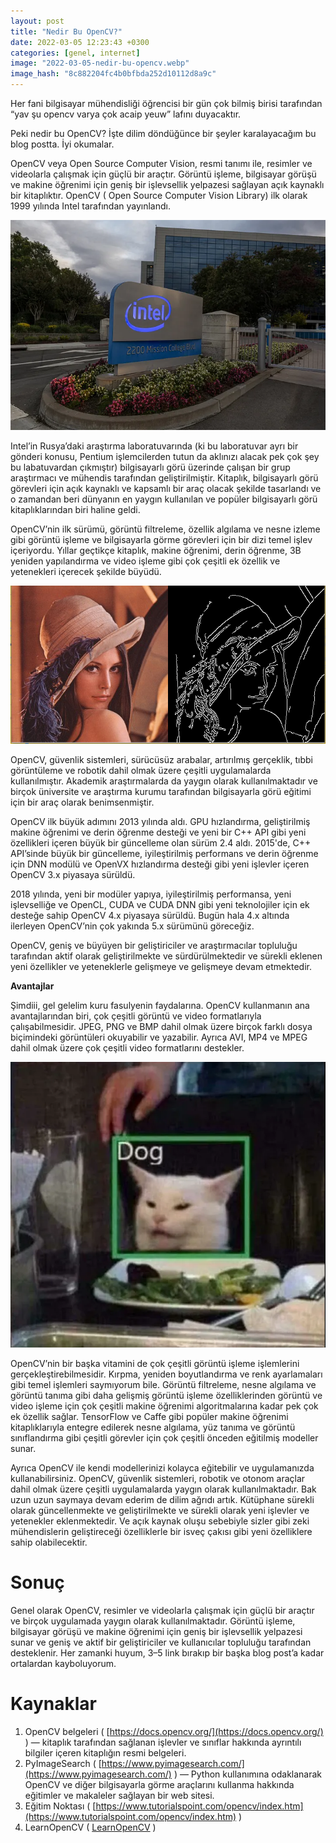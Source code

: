 ```yaml
---
layout: post
title: "Nedir Bu OpenCV?"
date: 2022-03-05 12:23:43 +0300
categories: [genel, internet]
image: "2022-03-05-nedir-bu-opencv.webp"
image_hash: "8c882204fc4b0bfbda252d10112d8a9c"
---
```



Her fani bilgisayar mühendisliği öğrencisi bir gün çok bilmiş birisi tarafından “yav şu opencv varya çok acaip yeuw” lafını duyacaktır.

Peki nedir bu OpenCV? İşte dilim döndüğünce bir şeyler karalayacağım bu blog postta. İyi okumalar.

OpenCV veya Open Source Computer Vision, resmi tanımı ile, resimler ve videolarla çalışmak için güçlü bir araçtır. Görüntü işleme, bilgisayar görüşü ve makine öğrenimi için geniş bir işlevsellik yelpazesi sağlayan açık kaynaklı bir kitaplıktır. OpenCV ( Open Source Computer Vision Library) ilk olarak 1999 yılında Intel tarafından yayınlandı.


![](/assets/img/posts/0*Zs2vmh1zXm1aAQGk.webp)

Intel’in Rusya’daki araştırma laboratuvarında (ki bu laboratuvar ayrı bir gönderi konusu, Pentium işlemcilerden tutun da aklınızı alacak pek çok şey bu labatuvardan çıkmıştır) bilgisayarlı görü üzerinde çalışan bir grup araştırmacı ve mühendis tarafından geliştirilmiştir. Kitaplık, bilgisayarlı görü görevleri için açık kaynaklı ve kapsamlı bir araç olacak şekilde tasarlandı ve o zamandan beri dünyanın en yaygın kullanılan ve popüler bilgisayarlı görü kitaplıklarından biri haline geldi.

OpenCV’nin ilk sürümü, görüntü filtreleme, özellik algılama ve nesne izleme gibi görüntü işleme ve bilgisayarla görme görevleri için bir dizi temel işlev içeriyordu. Yıllar geçtikçe kitaplık, makine öğrenimi, derin öğrenme, 3B yeniden yapılandırma ve video işleme gibi çok çeşitli ek özellik ve yetenekleri içerecek şekilde büyüdü.

![](/assets/img/posts/0*sFX4E8vejMTzvRHf.png)

OpenCV, güvenlik sistemleri, sürücüsüz arabalar, artırılmış gerçeklik, tıbbi görüntüleme ve robotik dahil olmak üzere çeşitli uygulamalarda kullanılmıştır. Akademik araştırmalarda da yaygın olarak kullanılmaktadır ve birçok üniversite ve araştırma kurumu tarafından bilgisayarla görü eğitimi için bir araç olarak benimsenmiştir.

OpenCV ilk büyük adımını 2013 yılında aldı. GPU hızlandırma, geliştirilmiş makine öğrenimi ve derin öğrenme desteği ve yeni bir C++ API gibi yeni özellikleri içeren büyük bir güncelleme olan sürüm 2.4 aldı. 2015'de, C++ API’sinde büyük bir güncelleme, iyileştirilmiş performans ve derin öğrenme için DNN modülü ve OpenVX hızlandırma desteği gibi yeni işlevler içeren OpenCV 3.x piyasaya sürüldü.


2018 yılında, yeni bir modüler yapıya, iyileştirilmiş performansa, yeni işlevselliğe ve OpenCL, CUDA ve CUDA DNN gibi yeni teknolojiler için ek desteğe sahip OpenCV 4.x piyasaya sürüldü. Bugün hala 4.x altında ilerleyen OpenCV’nin çok yakında 5.x sürümünü göreceğiz.

OpenCV, geniş ve büyüyen bir geliştiriciler ve araştırmacılar topluluğu tarafından aktif olarak geliştirilmekte ve sürdürülmektedir ve sürekli eklenen yeni özellikler ve yeteneklerle gelişmeye ve gelişmeye devam etmektedir.

**Avantajlar**

Şimdiii, gel gelelim kuru fasulyenin faydalarına. OpenCV kullanmanın ana avantajlarından biri, çok çeşitli görüntü ve video formatlarıyla çalışabilmesidir. JPEG, PNG ve BMP dahil olmak üzere birçok farklı dosya biçimindeki görüntüleri okuyabilir ve yazabilir. Ayrıca AVI, MP4 ve MPEG dahil olmak üzere çok çeşitli video formatlarını destekler.

![](/assets/img/posts/1*Ak0Di_bMrAgQkrhUUzWdfg.webp)

OpenCV’nin bir başka vitamini de çok çeşitli görüntü işleme işlemlerini gerçekleştirebilmesidir. Kırpma, yeniden boyutlandırma ve renk ayarlamaları gibi temel işlemleri saymıyorum bile. Görüntü filtreleme, nesne algılama ve görüntü tanıma gibi daha gelişmiş görüntü işleme özelliklerinden görüntü ve video işleme için çok çeşitli makine öğrenimi algoritmalarına kadar pek çok ek özellik sağlar. TensorFlow ve Caffe gibi popüler makine öğrenimi kitaplıklarıyla entegre edilerek nesne algılama, yüz tanıma ve görüntü sınıflandırma gibi çeşitli görevler için çok çeşitli önceden eğitilmiş modeller sunar.

Ayrıca OpenCV ile kendi modellerinizi kolayca eğitebilir ve uygulamanızda kullanabilirsiniz. OpenCV, güvenlik sistemleri, robotik ve otonom araçlar dahil olmak üzere çeşitli uygulamalarda yaygın olarak kullanılmaktadır. Bak uzun uzun saymaya devam ederim de dilim ağrıdı artık. Kütüphane sürekli olarak güncellenmekte ve geliştirilmekte ve sürekli olarak yeni işlevler ve yetenekler eklenmektedir. Ve açık kaynak oluşu sebebiyle sizler gibi zeki mühendislerin geliştireceği özelliklerle bir isveç çakısı gibi yeni özelliklere sahip olabilecektir.

**Sonuç**
=========

Genel olarak OpenCV, resimler ve videolarla çalışmak için güçlü bir araçtır ve birçok uygulamada yaygın olarak kullanılmaktadır. Görüntü işleme, bilgisayar görüşü ve makine öğrenimi için geniş bir işlevsellik yelpazesi sunar ve geniş ve aktif bir geliştiriciler ve kullanıcılar topluluğu tarafından desteklenir. Her zamanki huyum, 3–5 link bırakıp bir başka blog post’a kadar ortalardan kayboluyorum.

Kaynaklar
=========

1.  OpenCV belgeleri ( [https://docs.opencv.org/](https://docs.opencv.org/) ) — kitaplık tarafından sağlanan işlevler ve sınıflar hakkında ayrıntılı bilgiler içeren kitaplığın resmi belgeleri.
2.  PyImageSearch ( [https://www.pyimagesearch.com/](https://www.pyimagesearch.com/) ) — Python kullanımına odaklanarak OpenCV ve diğer bilgisayarla görme araçlarını kullanma hakkında eğitimler ve makaleler sağlayan bir web sitesi.
3.  Eğitim Noktası ( [https://www.tutorialspoint.com/opencv/index.htm](https://www.tutorialspoint.com/opencv/index.htm) )
4.  LearnOpenCV ( [LearnOpenCV](https://learnopencv.com/getting-started-with-opencv/) )
